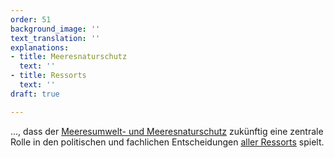 ```yaml
---
order: 51
background_image: ''
text_translation: ''
explanations:
- title: Meeresnaturschutz
  text: ''
- title: Ressorts
  text: ''
draft: true

---
```

…, dass der [Meeresumwelt- und Meeresnaturschutz](# "Meeresnaturschutz") zukünftig eine zentrale Rolle in den politischen und fachlichen Entscheidungen [aller Ressorts](# "Ressorts") spielt.